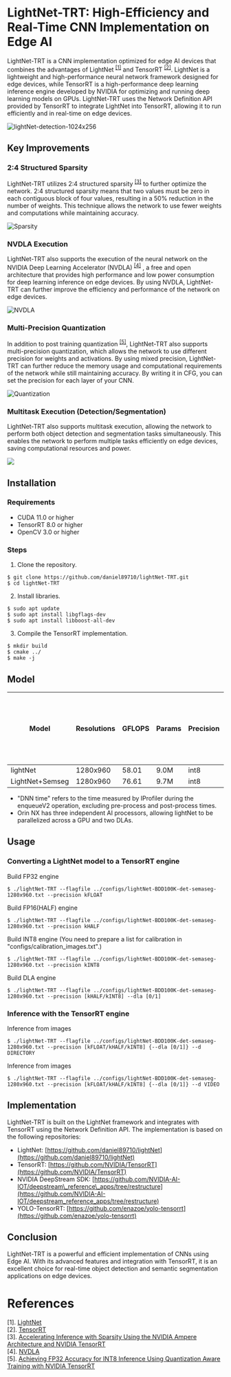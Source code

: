 # LightNet-TRT: High-Efficiency and Real-Time CNN Implementation on Edge AI

LightNet-TRT is a CNN implementation optimized for edge AI devices that combines the advantages of LightNet <sup>[[1]](#references)</sup> and TensorRT <sup>[[2]](#references)</sup>. LightNet is a lightweight and high-performance neural network framework designed for edge devices, while TensorRT is a high-performance deep learning inference engine developed by NVIDIA for optimizing and running deep learning models on GPUs. LightNet-TRT uses the Network Definition API provided by TensorRT to integrate LightNet into TensorRT, allowing it to run efficiently and in real-time on edge devices.

![lightNet-detection-1024x256](https://user-images.githubusercontent.com/43815838/227718872-b9dfdb7b-4d3c-45ce-b1d9-585a99380434.gif)


## Key Improvements

### 2:4 Structured Sparsity

LightNet-TRT utilizes 2:4 structured sparsity <sup>[[3]](#references)</sup>  to further optimize the network. 2:4 structured sparsity means that two values must be zero in each contiguous block of four values, resulting in a 50% reduction in the number of weights. This technique allows the network to use fewer weights and computations while maintaining accuracy.

![Sparsity](https://developer-blogs.nvidia.com/ja-jp/wp-content/uploads/sites/6/2022/06/2-4-structured-sparse-matrix.png "sparsity")

### NVDLA Execution

LightNet-TRT also supports the execution of the neural network on the NVIDIA Deep Learning Accelerator (NVDLA) <sup>[[4]](#references)</sup> , a free and open architecture that provides high performance and low power consumption for deep learning inference on edge devices. By using NVDLA, LightNet-TRT can further improve the efficiency and performance of the network on edge devices.

![NVDLA](https://i0.wp.com/techgrabyte.com/wp-content/uploads/2019/09/Nvidia-Open-Source-Its-Deep-Learning-Inference-Compiler-NVDLA-2.png?w=768&ssl=1 "NVDLA")


### Multi-Precision Quantization

In addition to post training quantization <sup>[[5]](#references)</sup>, LightNet-TRT also supports multi-precision quantization, which allows the network to use different precision for weights and activations. By using mixed precision, LightNet-TRT can further reduce the memory usage and computational requirements of the network while still maintaining accuracy. By writing it in CFG, you can set the precision for each layer of your CNN.

![Quantization](https://developer-blogs.nvidia.com/wp-content/uploads/2021/07/qat-training-precision.png "Quantization")



### Multitask Execution (Detection/Segmentation)

LightNet-TRT also supports multitask execution, allowing the network to perform both object detection and segmentation tasks simultaneously. This enables the network to perform multiple tasks efficiently on edge devices, saving computational resources and power.

[![](https://img.youtube.com/vi/TmlW-b_t3sQ/0.jpg)](https://www.youtube.com/watch?v=TmlW-b_t3sQ)

## Installation

### Requirements

-   CUDA 11.0 or higher
-   TensorRT 8.0 or higher
-   OpenCV 3.0 or higher

### Steps

1.  Clone the repository.
    
```shell
$ git clone https://github.com/daniel89710/lightNet-TRT.git
$ cd lightNet-TRT
```
	
2.  Install libraries.
						    
```shell
$ sudo apt update
$ sudo apt install libgflags-dev
$ sudo apt install libboost-all-dev
```
										    
3.  Compile the TensorRT implementation.
											    
```shell
$ mkdir build
$ cmake ../
$ make -j
```

## Model	
| Model | Resolutions | GFLOPS | Params | Precision | Sparsity | DNN time on RTX3080 | DNN time on Jetson Orin NX 16GB GPU | DNN time on Jetson Orin NX 16GB DLA| cfg | weights |
|---|---|---|---|---|---|---|---|---|---|---|
| lightNet | 1280x960 | 58.01 | 9.0M | int8 | 49.8% | 1.3ms | 7.6ms | 14.2ms | [github](https://github.com/daniel89710/lightNet/blob/master/cfg/lightNet-BDD100K-1280x960.cfg) |[GoogleDrive](https://drive.google.com/file/d/1qTBQ0BkIYqcyu1BwC54_Z9T1_b702HKf/view?usp=sharing) |
| LightNet+Semseg | 1280x960 | 76.61 | 9.7M | int8 | 49.8% | 2.06ms | 15.3ms | 23.2ms | [github](https://github.com/daniel89710/lightNet-TRT/blob/main/configs/lightNet-BDD100K-det-semaseg-1280x960.cfg) | [GoogleDrive](https://drive.google.com/file/d/1ttdVtlDiPun13EQCB4Nyls3Q8w5aXg1i/view?usp=sharing)|
 	
 * "DNN time" refers to the time measured by IProfiler during the enqueueV2 operation, excluding pre-process and post-process times.
 * Orin NX has three independent AI processors, allowing lightNet to be parallelized across a GPU and two DLAs.																
## Usage

### Converting a LightNet model to a TensorRT engine
						
Build FP32 engine
```shell
$ ./lightNet-TRT --flagfile ../configs/lightNet-BDD100K-det-semaseg-1280x960.txt --precision kFLOAT
```

Build FP16(HALF) engine
```shell
$ ./lightNet-TRT --flagfile ../configs/lightNet-BDD100K-det-semaseg-1280x960.txt --precision kHALF
```

Build INT8 engine 
(You need to prepare a list for calibration in "configs/calibration_images.txt".)
```shell
$ ./lightNet-TRT --flagfile ../configs/lightNet-BDD100K-det-semaseg-1280x960.txt --precision kINT8
```

Build DLA engine 
```shell
$ ./lightNet-TRT --flagfile ../configs/lightNet-BDD100K-det-semaseg-1280x960.txt --precision [kHALF/kINT8] --dla [0/1]
```

### Inference with the TensorRT engine

Inference from images
```shell
$ ./lightNet-TRT --flagfile ../configs/lightNet-BDD100K-det-semaseg-1280x960.txt --precision [kFLOAT/kHALF/kINT8] {--dla [0/1]} --d DIRECTORY
```

Inference from images
```shell
$ ./lightNet-TRT --flagfile ../configs/lightNet-BDD100K-det-semaseg-1280x960.txt --precision [kFLOAT/kHALF/kINT8] {--dla [0/1]} --d VIDEO
```

## Implementation

LightNet-TRT is built on the LightNet framework and integrates with TensorRT using the Network Definition API. The implementation is based on the following repositories:

-   LightNet: [https://github.com/daniel89710/lightNet](https://github.com/daniel89710/lightNet)
-   TensorRT: [https://github.com/NVIDIA/TensorRT](https://github.com/NVIDIA/TensorRT)
-   NVIDIA DeepStream SDK: [https://github.com/NVIDIA-AI-IOT/deepstream\_reference\_apps/tree/restructure](https://github.com/NVIDIA-AI-IOT/deepstream_reference_apps/tree/restructure)
-   YOLO-TensorRT: [https://github.com/enazoe/yolo-tensorrt](https://github.com/enazoe/yolo-tensorrt)

## Conclusion

LightNet-TRT is a powerful and efficient implementation of CNNs using Edge AI. With its advanced features and integration with TensorRT, it is an excellent choice for real-time object detection and semantic segmentation applications on edge devices.

# References
[1]. [LightNet](https://github.com/daniel89710/lightNet)  
[2]. [TensorRT](https://developer.nvidia.com/tensorrt)  
[3]. [Accelerating Inference with Sparsity Using the NVIDIA Ampere Architecture and NVIDIA TensorRT](https://developer.nvidia.com/blog/accelerating-inference-with-sparsity-using-ampere-and-tensorrt/)  
[4]. [NVDLA](http://nvdla.org/)  
[5]. [Achieving FP32 Accuracy for INT8 Inference Using Quantization Aware Training with NVIDIA TensorRT](https://developer.nvidia.com/blog/achieving-fp32-accuracy-for-int8-inference-using-quantization-aware-training-with-tensorrt/)  


